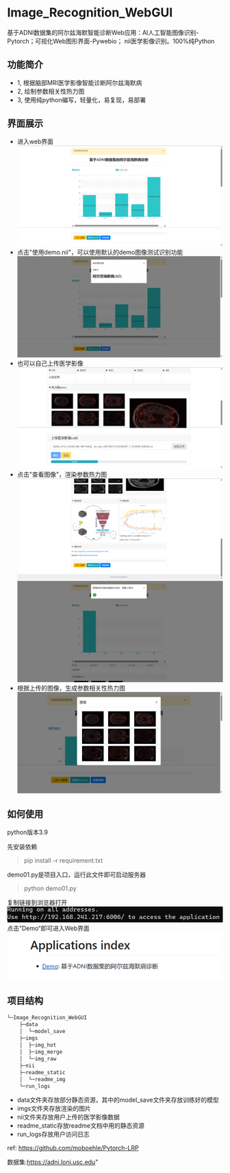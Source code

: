 # Image_Recognition_WebGUI
基于ADNI数据集的阿尔兹海默智能诊断Web应用：AI人工智能图像识别-Pytorch；可视化Web图形界面-Pywebio； nii医学影像识别。100%纯Python 

## 功能简介
* 1, 根据脑部MRI医学影像智能诊断阿尔兹海默病
* 2, 绘制参数相关性热力图
* 3, 使用纯python编写，轻量化，易复现，易部署

## 界面展示
* 进入web界面
![image](https://github.com/bytesc/Image_Recognition_WebGUI/blob/main/readme_static/readme_img/4.png)
* 点击"使用demo.nii"，可以使用默认的demo图像测试识别功能
![image](https://github.com/bytesc/Image_Recognition_WebGUI/blob/main/readme_static/readme_img/3.png)
* 也可以自己上传医学影像
![image](https://github.com/bytesc/Image_Recognition_WebGUI/blob/main/readme_static/readme_img/9.png)
* 点击"查看图像"，渲染参数热力图
![image](https://github.com/bytesc/Image_Recognition_WebGUI/blob/main/readme_static/readme_img/5.png)
![image](https://github.com/bytesc/Image_Recognition_WebGUI/blob/main/readme_static/readme_img/6.png)
* 根据上传的图像，生成参数相关性热力图
![image](https://github.com/bytesc/Image_Recognition_WebGUI/blob/main/readme_static/readme_img/7.png)

## 如何使用
python版本3.9

先安装依赖
> pip install -r requirement.txt

demo01.py是项目入口，运行此文件即可启动服务器
> python demo01.py

复制链接到浏览器打开
![image](https://github.com/bytesc/Image_Recognition_WebGUI/blob/main/readme_static/readme_img/10.png) 
点击”Demo“即可进入Web界面
![image](https://github.com/bytesc/Image_Recognition_WebGUI/blob/main/readme_static/readme_img/11.png)


## 项目结构
```
└─Image_Recognition_WebGUI
    ├─data
    │  └─model_save
    ├─imgs
    │  ├─img_hot
    │  ├─img_merge
    │  └─img_raw
    ├─nii
    ├─readme_static
    │  └─readme_img
    └─run_logs
```
* data文件夹存放部分静态资源，其中的model_save文件夹存放训练好的模型
* imgs文件夹存放渲染的图片
* nii文件夹存放用户上传的医学影像数据
* readme_static存放readme文档中用的静态资源
* run_logs存放用户访问日志

ref:  https://github.com/moboehle/Pytorch-LRP

数据集:https://adni.loni.usc.edu"